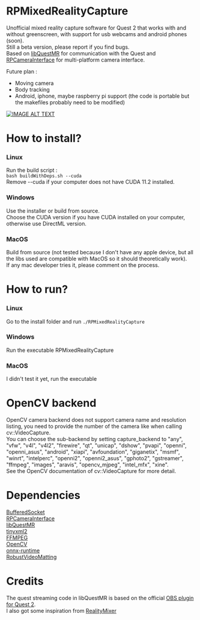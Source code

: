 # RPMixedRealityCapture

Unofficial mixed reality capture software for Quest 2 that works with and without greenscreen, with support for usb webcams and android phones (soon).  
Still a beta version, please report if you find bugs.  
Based on [libQuestMR](https://github.com/RandomPrototypes/libQuestMR) for communication with the Quest and
[RPCameraInterface](https://github.com/RandomPrototypes/RPCameraInterface) for multi-platform camera interface.

Future plan :
* Moving camera
* Body tracking
* Android, iphone, maybe raspberry pi support (the code is portable but the makefiles probably need to be modified)

[![IMAGE ALT TEXT](http://img.youtube.com/vi/vT21NlOZrgQ/0.jpg)](https://www.youtube.com/watch?v=vT21NlOZrgQ "Mixed reality recording on Quest with RPMixedRealityCapture")


# How to install?

### Linux
Run the build script :  
`bash buildWithDeps.sh --cuda`  
Remove --cuda if your computer does not have CUDA 11.2 installed.  

### Windows
Use the installer or build from source.  
Choose the CUDA version if you have CUDA installed on your computer, otherwise use DirectML version.

### MacOS
Build from source (not tested because I don't have any apple device, but all the libs used are compatible with MacOS so it should theoretically work).  
If any mac developer tries it, please comment on the process.

# How to run?

### Linux
Go to the install folder and run `./RPMixedRealityCapture`

### Windows
Run the executable RPMixedRealityCapture

### MacOS
I didn't test it yet, run the executable

# OpenCV backend

OpenCV camera backend does not support camera name and resolution listing, you need to provide the number of the camera like when calling cv::VideoCapture.  
You can choose the sub-backend by setting capture_backend to "any", "vfw", "v4l", "v4l2", "firewire", "qt", "unicap", "dshow", "pvapi", "openni", "openni_asus", "android", "xiapi", "avfoundation", "giganetix", "msmf", "winrt", "intelperc", "openni2", "openni2_asus", "gphoto2", "gstreamer", "ffmpeg", "images", "aravis", "opencv_mjpeg", "intel_mfx", "xine".  
See the OpenCV documentation of cv::VideoCapture for more detail.

# Dependencies

[BufferedSocket](https://github.com/RandomPrototypes/BufferedSocket)  
[RPCameraInterface](https://github.com/RandomPrototypes/RPCameraInterface)  
[libQuestMR](https://github.com/RandomPrototypes/libQuestMR)  
[tinyxml2](https://github.com/leethomason/tinyxml2)  
[FFMPEG](https://github.com/FFmpeg/FFmpeg)  
[OpenCV](https://github.com/opencv/opencv)  
[onnx-runtime](https://github.com/microsoft/onnxruntime)  
[RobustVideoMatting](https://github.com/PeterL1n/RobustVideoMatting/)

# Credits

The quest streaming code in libQuestMR is based on the official [OBS plugin for Quest 2](https://github.com/facebookincubator/obs-plugins).  
I also got some inspiration from [RealityMixer](https://github.com/fabio914/RealityMixer)
